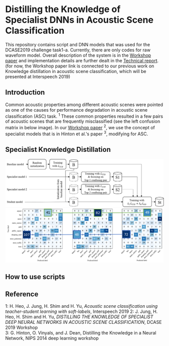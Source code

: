 # Distilling the Knowledge of Specialist DNNs in Acoustic Scene Classification
This repository contains script and DNN models that was used for the DCASE2019 challenge task1-a.
Currently, there are only codes for raw waveform model. 
Overall description of the system is in the [Workshop paper] and implementation details are further dealt in the [Technical report].  
(for now, the Workshop paper link is connected to our previous work on Knowledge distillation in acoustic scene classification, which will be presented at Interspeech 2019)


## Introduction
Common acoustic properties among different acoustic scenes were pointed as one of the causes for performance degradation in acoustic scene classification (ASC) task. <sup>1</sup>
These common properties resulted in a few pairs of acoustic scenes that are frequently misclassified (see the left confusion matrix in below image). 
In our [Workshop paper] <sup>2</sup>, we use the concept of specialist models that is in Hinton et al.'s paper <sup>3</sup>, modifying for ASC. 

## Specialist Knowledge Distillation

![aa][Overall Process Pipeline]
![aa][Conf mats]

## How to use scripts


## Reference
1: H. Heo, J. Jung, H. Shim and H. Yu, *Acoustic scene classification using teacher-student learning with soft-labels*, Interspeech 2019 
2: J. Jung, H. Heo, H. Shim and H. Yu, *DISTILLING THE KNOWLEDGE OF SPECIALIST DEEP NEURAL NETWORKS IN ACOUSTIC SCENE CLASSIFICATION*, DCASE 2019 Workshop  
3: G. Hinton, O. Vinyals, and J. Dean, Distilling the Knowledge in a Neural Network, NIPS 2014 deep learning workshop  

[Interspeech 2019 paper]: https://www.isca-speech.org/archive/Interspeech_2019/pdfs/1989.pdf
[Workshop paper]: http://dcase.community/documents/workshop2019/proceedings/DCASE2019Workshop_Jung_38.pdf
[Technical report]: https://dcase.community/documents/.../DCASE2019_Jung_98.pdf
[Overall Process Pipeline]: ./overall_flow.png
[Conf mats]: ./confusion_mat_exp.png
